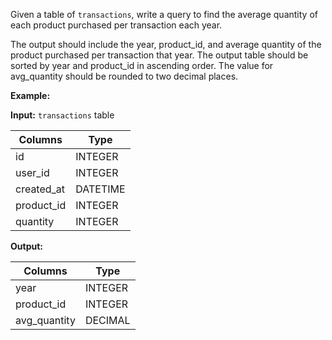 ﻿
Given a table of  `transactions`, write a query to find the average quantity of each product purchased per transaction each year.

The output should include the year, product_id, and average quantity of the product purchased per transaction that year. The output table should be sorted by year and product_id in ascending order. The value for avg_quantity should be rounded to two decimal places.

**Example:**

**Input:**  `transactions`  table

|  Columns   |   Type   |
|------------|----------|
| id         | INTEGER  |
| user_id    | INTEGER  |
| created_at | DATETIME |
| product_id | INTEGER  |
| quantity   | INTEGER  |



**Output:**


|   Columns    |  Type   |
|--------------|---------|
| year         | INTEGER |
| product_id   | INTEGER |
| avg_quantity | DECIMAL |


